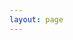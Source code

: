 ```yaml
---
layout: page
---
```


<GitOKHero lang="en" />

<Features lang="en" />

<script setup>
import Features from '@/GitOK/Features.vue'
import GitOKHero from '@/GitOK/GitOKHero.vue'
</script>